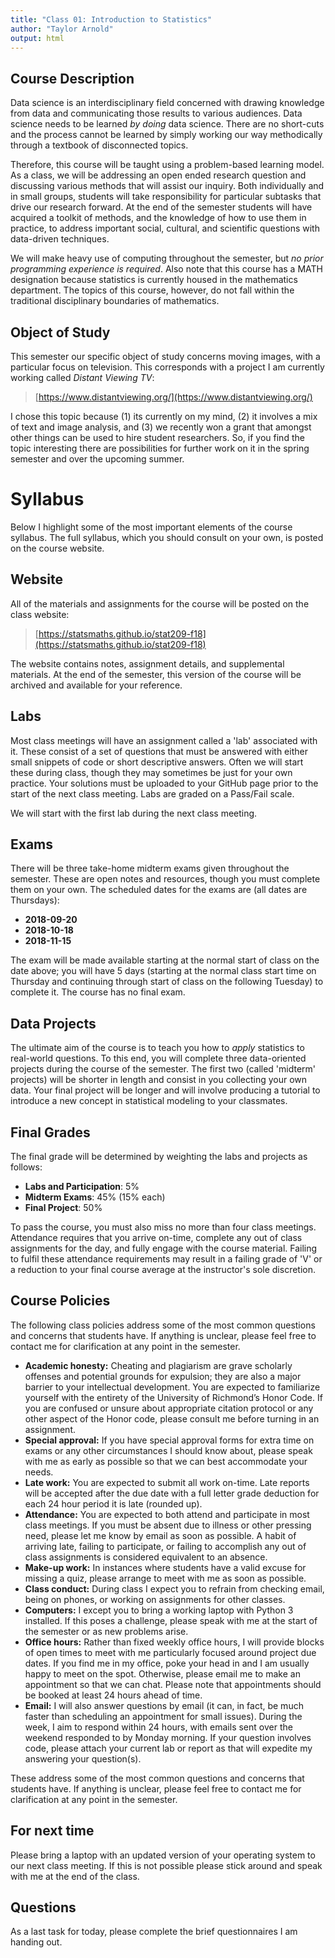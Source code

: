 ```yaml
---
title: "Class 01: Introduction to Statistics"
author: "Taylor Arnold"
output: html
---
```




## Course Description

Data science is an interdisciplinary field concerned with drawing knowledge
from data and communicating those results to various audiences. Data
science needs to be learned *by doing* data science. There are
no short-cuts and the process cannot be learned by simply working our way
methodically through a textbook of disconnected topics.

Therefore, this course will be taught using a problem-based learning model. As
a class, we will be addressing an open ended research question and discussing
various methods that will assist our inquiry. Both individually and in small
groups, students will take responsibility for particular subtasks that drive
our research forward. At the end of the semester students will have acquired
a toolkit of methods, and the knowledge of how to use them in practice, to
address important social, cultural, and scientific questions with data-driven
techniques.

We will make heavy use of computing throughout the semester, but *no
prior programming experience is required*. Also note that this course has a
MATH designation because statistics is currently housed in the mathematics
department. The topics of this course, however, do not fall within the
traditional disciplinary boundaries of mathematics.

## Object of Study

This semester our specific object of study concerns moving images, with
a particular focus on television. This corresponds with a project I am
currently working called *Distant Viewing TV*:

> [https://www.distantviewing.org/](https://www.distantviewing.org/)

I chose this topic because (1) its currently on my mind, (2) it involves a mix
of text and image analysis, and (3) we recently won a grant that amongst other
things can be used to hire student researchers. So, if you find the topic
interesting there are possibilities for further work on it in the spring
semester and over the upcoming summer.

# Syllabus

Below I highlight some of the most important elements of the course syllabus.
The full syllabus, which you should consult on your own, is posted on the 
course website.

## Website

All of the materials and assignments for the course will be posted
on the class website:

> [https://statsmaths.github.io/stat209-f18](https://statsmaths.github.io/stat209-f18)

The website contains notes, assignment details, and
supplemental materials. At the end of the semester, this version of
the course will be archived and available for your reference.

## Labs

Most class meetings will have an assignment called a 'lab' associated with it.
These consist of a set of questions that must be answered with either small
snippets of code or short descriptive answers. Often we will start these during
class, though they may sometimes be just for your own practice. Your solutions
must be uploaded to your GitHub page prior to the start of the next class
meeting. Labs are graded on a Pass/Fail scale.

We will start with the first lab during the next class meeting.

## Exams

There will be three take-home midterm exams given throughout the semester.
These are open notes and resources, though you must complete them on your
own. The scheduled dates for the exams are (all dates are Thursdays):

- **2018-09-20**
- **2018-10-18**
- **2018-11-15**

The exam will be made available starting at the normal start of class on the
date above; you will have 5 days (starting at the normal class start time on
Thursday and continuing through start of class on the following Tuesday) to
complete it. The course has no final exam.

## Data Projects

The ultimate aim of the course is to teach you how to *apply* statistics
to real-world questions. To this end, you will complete three data-oriented
projects during the course of the semester. The first two (called 'midterm'
projects) will be shorter in length and consist in you collecting your own
data. Your final project will be longer and will involve producing a tutorial
to introduce a new concept in statistical modeling to your classmates.

## Final Grades

The final grade will be determined by weighting the labs and projects as
follows:

- **Labs and Participation**: 5%
- **Midterm Exams**: 45% (15% each)
- **Final Project**: 50%

To pass the course, you must also miss no more than four class meetings.
Attendance requires that you arrive on-time, complete any out of class
assignments for the day, and fully engage with the course material.
Failing to fulfil these attendance requirements may result in a failing
grade of 'V' or a reduction to your final course average at the instructor's
sole discretion.

## Course Policies

The following class policies address some of the most common
questions and concerns that students have. If anything is
unclear, please feel free to contact me for clarification at
any point in the semester.

- **Academic honesty:** Cheating and plagiarism are grave scholarly
offenses and potential grounds
for expulsion; they are also a major barrier to your intellectual development.
You are expected to familiarize yourself with the entirety of the
University of Richmond’s Honor Code. If you are confused or unsure about
appropriate citation protocol or any other aspect of the Honor code,
please consult me before turning in an assignment.
- **Special approval:** If you have special approval forms for extra
time on exams or any other circumstances I should know about, please speak
with me as early as possible so that we can best accommodate your needs.
- **Late work:** You are expected to submit all work on-time. Late reports
will be accepted after the due date with a full letter grade deduction for each
24 hour period it is late (rounded up).
- **Attendance:** You are expected to both attend and participate in most
class meetings. If you must be absent due to illness or other pressing
need, please let me know by email as soon as possible. A habit of arriving
late, failing to participate, or failing to accomplish any out of class assignments
is considered equivalent to an absence.
- **Make-up work:** In instances where students have a valid excuse for
missing a quiz, please arrange to meet with me as soon as possible.
- **Class conduct:** During class I expect you to refrain from checking
email, being on phones, or working on assignments for other classes.
- **Computers:** I except you to bring a working laptop with Python 3 
installed. If this poses a challenge, please speak with me at the 
start of the semester or as new problems arise.
- **Office hours:** Rather than fixed weekly office hours, I will 
provide blocks of open times to meet with me particularly focused around
project due dates. If you find me in my office, poke your head in and I
am usually happy to meet on the spot. Otherwise, please email me to make an
appointment so that we can chat. Please note that appointments should
be booked at least 24 hours ahead of time.
- **Email:** I will also answer questions by email (it can, in fact,
be much faster than scheduling an appointment for small issues). During the
week, I aim to respond within 24 hours, with emails sent over the weekend
responded to by Monday morning. If your question involves code, please attach
your current lab or report as that will expedite my answering your question(s).

These address some of the most common questions and concerns that
students have. If anything is unclear, please feel free to contact
me for clarification at any point in the semester.


## For next time

Please bring a laptop with an updated version of your operating system to our
next class meeting. If this is not possible please stick around and speak with
me at the end of the class.

## Questions

As a last task for today, please complete the brief questionnaires I am handing
out.

